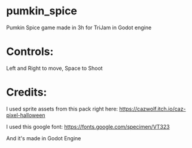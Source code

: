 # pumkin_spice
Pumkin Spice game made in 3h for TriJam in Godot engine

# Controls:

Left and Right to move, Space to Shoot

# Credits:

I used sprite assets from this pack right here: https://cazwolf.itch.io/caz-pixel-halloween 

I used this google font: https://fonts.google.com/specimen/VT323

And it's made in Godot Engine
